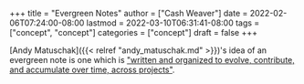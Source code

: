 +++
title = "Evergreen Notes"
author = ["Cash Weaver"]
date = 2022-02-06T07:24:00-08:00
lastmod = 2022-03-10T06:31:41-08:00
tags = ["concept", "concept"]
categories = ["concept"]
draft = false
+++

[Andy Matuschak]({{< relref "andy_matuschak.md" >}})'s idea of an evergreen note is one which is ["written and organized to evolve, contribute, and accumulate over time, across projects"](https://notes.andymatuschak.org/Evergreen_notes).
